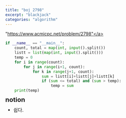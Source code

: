 ```yaml
---
title: "boj 2798"
excerpt: "blackjack"
categories: "algorithm"
---
```


<a herf = "https://www.acmicpc.net/problem/2798">"https://www.acmicpc.net/problem/2798"</a>

```python
if __name__ == "__main__":
    count, total = map(int, input().split())
    listt = list(map(int, input().split()))
    temp = 0
    for i in range(count):
        for j in range(i+1, count):
            for k in range(j+1, count):
                sum = listt[i]+listt[j]+listt[k]
                if (sum <= total) and (sum > temp):
                    temp = sum
    print(temp)

```

<div style = "font-size: 20px; line-height: 15px;">
<strong>notion</strong><br>
</div>

<div style = "font-size: 15px; line-height: 20px;">
<ul>
<li>쉽다.</li>
</ul>

    
